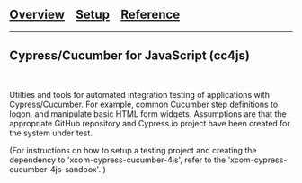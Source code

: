 

## [**Overview**](README.md) &nbsp;&nbsp; [Setup](README_Setup.md) &nbsp;&nbsp; [Reference](README_Reference.md)

---

## Cypress/Cucumber for JavaScript (cc4js)

<br/>

Utilties and tools for automated integration testing of applications with Cypress/Cucumber.  For example, common Cucumber step definitions to logon, and manipulate basic HTML form widgets.  Assumptions are that the appropriate GitHub repository and Cypress.io project have been created for the system under test.

(For instructions on how to setup a testing project and creating the dependency to 'xcom-cypress-cucumber-4js', refer to the 'xcom-cypress-cucumber-4js-sandbox'. )
